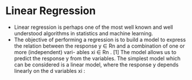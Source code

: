 
# Linear Regression
* Linear regression is perhaps one of the most well known and well understood algorithms in statistics and machine learning.
* The objective of performing a regression is to build a model to express the relation between the response y ∈ Rn and a combination of one or more (independent) vari- ables xi ∈ Rn . [1] The model allows us to predict the response y from the variables. The simplest model which can be considered is a linear model, where the response y depends linearly on the d variables xi :
